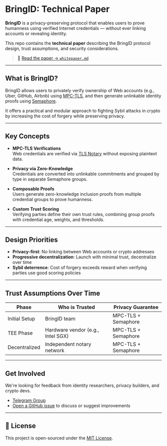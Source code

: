 # BringID: Technical Paper

**BringID** is a privacy-preserving protocol that enables users to prove humanness using verified Internet credentials — without ever linking accounts or revealing identity.

This repo contains the **technical paper** describing the BringID protocol design, trust assumptions, and security considerations.

> 📄 [Read the paper → `whitepaper.md`](./whitepaper.md)

---

## What is BringID?

BringID allows users to privately verify ownership of Web accounts (e.g., Uber, GitHub, Airbnb) using [MPC-TLS](https://github.com/tlsnotary/tlsn), and then generate unlinkable identity proofs using [Semaphore](https://semaphore.pse.dev).

It offers a practical and modular approach to fighting Sybil attacks in crypto by increasing the cost of forgery while preserving privacy.

---

## Key Concepts

- **MPC-TLS Verifications**  
  Web credentials are verified via [TLS Notary](https://github.com/tlsnotary/tlsn) without exposing plaintext data.

- **Privacy via Zero-Knowledge**  
  Credentials are converted into unlinkable commitments and grouped by type in separate Semaphore groups.

- **Composable Proofs**  
  Users generate zero-knowledge inclusion proofs from multiple credential groups to prove humanness.

- **Custom Trust Scoring**  
  Verifying parties define their own trust rules, combining group proofs with credential age, weights, and thresholds.

---

## Design Priorities

- **Privacy-first**: No linking between Web accounts or crypto addresses  
- **Progressive decentralization**: Launch with minimal trust, decentralize over time  
- **Sybil deterrence**: Cost of forgery exceeds reward when verifying parties use good scoring policies

---

## Trust Assumptions Over Time

| Phase             | Who is Trusted                     | Privacy Guarantee         |
|------------------|------------------------------------|---------------------------|
| Initial Setup     | BringID team                       | MPC-TLS + Semaphore      |
| TEE Phase         | Hardware vendor (e.g., Intel SGX)  | MPC-TLS + Semaphore      |
| Decentralized     | Independent notary network         | MPC-TLS + Semaphore      |

---

## Get Involved

We're looking for feedback from identity researchers, privacy builders, and crypto devs.

- [Telegram Group](https://t.me/bringid) 
- [Open a GitHub issue](https://github.com/bringid/technical-paper/issues) to discuss or suggest improvements

---

## 📄 License

This project is open-sourced under the [MIT License](./LICENSE.md).
